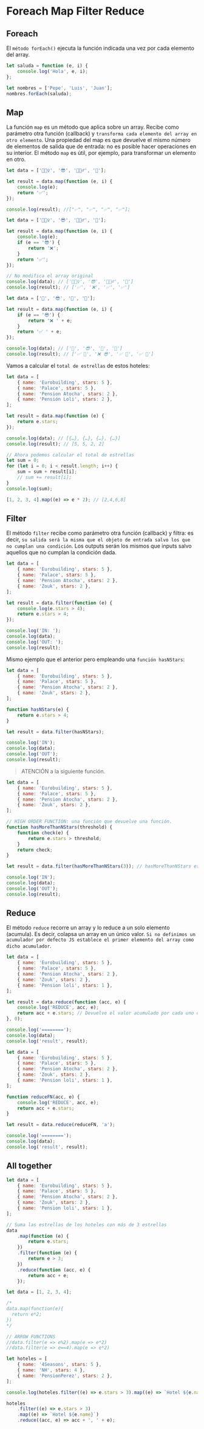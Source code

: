 # Foreach Map Filter Reduce

## Foreach

El `método forEach()` ejecuta la función indicada una vez por cada elemento del array.

```js
let saluda = function (e, i) {
	console.log('Hola', e, i);
};

let nombres = ['Pepe', 'Luis', 'Juan'];
nombres.forEach(saluda);
```

## Map

La función `map` es un método que aplica sobre un array. Recibe como parámetro otra función (callback) y `transforma cada elemento del array en otro elemento`. Una propiedad del map es que devuelve el mismo número de elementos de salida que de entrada: no es posible hacer operaciones en su interior. El método `map` es útil, por ejemplo, para transformar un elemento en otro.

```js
let data = ['💁🏼‍♀️', '😎', '🤦🏻‍♂️', '🙂'];

let result = data.map(function (e, i) {
	console.log(e);
	return '✅';
});

console.log(result); //["✅", "✅", "✅", "✅"];
```

```js
let data = ['💁🏼‍♀️', '😎', '🤦🏻‍♂️', '🙂'];

let result = data.map(function (e, i) {
	console.log(e);
	if (e == '😎') {
		return '❌';
	}
	return '✅';
});

// No modifica el array original
console.log(data); // ['💁🏼‍♀️', '😎', '🤦🏻‍♂️', '🙂']
console.log(result); // ['✅', '❌', '✅', '✅']
```

```js
let data = ['🙂', '😎', '🙂', '🙂'];

let result = data.map(function (e, i) {
	if (e == '😎') {
		return '❌ ' + e;
	}
	return '✅ ' + e;
});

console.log(data); // ['🙂', '😎', '🙂', '🙂']
console.log(result); // ['✅ 🙂', '❌ 😎', '✅ 🙂', '✅ 🙂']
```

Vamos a calcular el `total de estrellas` de estos hoteles:

```js
let data = [
	{ name: 'Eurobuilding', stars: 5 },
	{ name: 'Palace', stars: 5 },
	{ name: 'Pension Atocha', stars: 2 },
	{ name: 'Pensión Loli', stars: 2 },
];

let result = data.map(function (e) {
	return e.stars;
});

console.log(data); // [{…}, {…}, {…}, {…}]
console.log(result); // [5, 5, 2, 2]

// Ahora podemos calcular el total de estrellas
let sum = 0;
for (let i = 0; i < result.length; i++) {
	sum = sum + result[i];
	// sum += result[i];
}
console.log(sum);
```

```js
[1, 2, 3, 4].map((e) => e * 2); // [2,4,6,8]
```

## Filter

El método `filter` recibe como parámetro otra función (callback) y filtra: es decir, `su salida será la misma que el objeto de entrada salvo los que no cumplan una condición`. Los outputs serán los mismos que inputs salvo aquellos que no cumplan la condición dada.

```js
let data = [
	{ name: 'Eurobuilding', stars: 5 },
	{ name: 'Palace', stars: 5 },
	{ name: 'Pension Atocha', stars: 2 },
	{ name: 'Zouk', stars: 2 },
];

let result = data.filter(function (e) {
	console.log(e.stars > 4);
	return e.stars > 4;
});

console.log('IN: ');
console.log(data);
console.log('OUT: ');
console.log(result);
```

Mismo ejemplo que el anterior pero empleando una `función hasNStars`:

```js
let data = [
	{ name: 'Eurobuilding', stars: 5 },
	{ name: 'Palace', stars: 5 },
	{ name: 'Pension Atocha', stars: 2 },
	{ name: 'Zouk', stars: 2 },
];

function hasNStars(e) {
	return e.stars > 4;
}

let result = data.filter(hasNStars);

console.log('IN');
console.log(data);
console.log('OUT');
console.log(result);
```

> ATENCIÓN a la siguiente función.

```js
let data = [
	{ name: 'Eurobuilding', stars: 5 },
	{ name: 'Palace', stars: 5 },
	{ name: 'Pension Atocha', stars: 2 },
	{ name: 'Zouk', stars: 2 },
];

// HIGH ORDER FUNCTION: una función que devuelve una función.
function hasMoreThanNStars(threshold) {
	function check(e) {
		return e.stars > threshold;
	}
	return check;
}

let result = data.filter(hasMoreThanNStars(3)); // hasMoreThanNStars es una función que devuelve una función y recibe un parámetro. la variable result alberga una función muy sencilla de leer y pasa a ser pura (independientemente del contexto, siempre funcionará).

console.log('IN');
console.log(data);
console.log('OUT');
console.log(result);
```

## Reduce

El método `reduce` recorre un array y lo reduce a un solo elemento (acumula). Es decir, colapsa un array en un único valor. `Si no definimos un acumulador por defecto JS establece el primer elemento del array como dicho acumulador`.

```js
let data = [
	{ name: 'Eurobuilding', stars: 5 },
	{ name: 'Palace', stars: 5 },
	{ name: 'Pension Atocha', stars: 2 },
	{ name: 'Zouk', stars: 2 },
	{ name: 'Pension loli', stars: 1 },
];

let result = data.reduce(function (acc, e) {
	console.log('REDUCE', acc, e);
	return acc + e.stars; // Devuelve el valor acumulado por cada uno de los elementos del array
}, 0);

console.log('========');
console.log(data);
console.log('result', result);
```

```js
let data = [
	{ name: 'Eurobuilding', stars: 5 },
	{ name: 'Palace', stars: 5 },
	{ name: 'Pension Atocha', stars: 2 },
	{ name: 'Zouk', stars: 2 },
	{ name: 'Pension loli', stars: 1 },
];

function reduceFN(acc, e) {
	console.log('REDUCE', acc, e);
	return acc + e.stars;
}

let result = data.reduce(reduceFN, 'a');

console.log('========');
console.log(data);
console.log('result', result);
```

## All together

```js
let data = [
	{ name: 'Eurobuilding', stars: 5 },
	{ name: 'Palace', stars: 5 },
	{ name: 'Pension Atocha', stars: 2 },
	{ name: 'Zouk', stars: 2 },
	{ name: 'Pension loli', stars: 1 },
];

// Suma las estrellas de los hoteles con más de 3 estrellas
data
	.map(function (e) {
		return e.stars;
	})
	.filter(function (e) {
		return e > 3;
	})
	.reduce(function (acc, e) {
		return acc + e;
	});
```

```js
let data = [1, 2, 3, 4];

/*
data.map(function(e){
  return e*2;
})
*/

// ARROW FUNCTIONS
//data.filter(e => e%2).map(e => e*2)
//data.filter(e => e==4).map(e => e*2)

let hoteles = [
	{ name: '4Seasons', stars: 5 },
	{ name: 'NH', stars: 4 },
	{ name: 'PensionPerez', stars: 2 },
];

console.log(hoteles.filter((e) => e.stars > 3).map((e) => `Hotel ${e.name}`));

hoteles
	.filter((e) => e.stars > 3)
	.map((e) => `Hotel ${e.name}`)
	.reduce((acc, e) => acc + ', ' + e);
```
